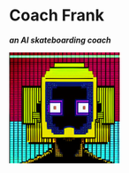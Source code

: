 # Coach Frank
***an AI skateboarding coach***
<!-- show an image from /images/coach_frank_headshot.png at size 200x200 -->
<img src="https://github.com/newagemob/coach_frank/blob/main/images/coach_frank_headshot.png" width="200" height="200" alt="Coach Frank" />
